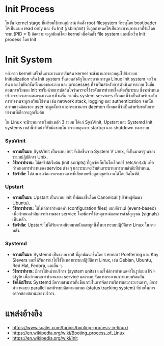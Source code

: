 # Init Process
ในขั้น kernel stage ที่เตรียมใช้งานอุปกรณ์ ติดตั้ง root filesystem ที่ระบุโดย bootloader ให้เป็นแบบ read only และ
รัน Init (/sbin/init) ซึ่งถูกกำหนดให้เป็นกระบวนการแรกที่รันโดยระบบ(PID = 1) ข้อความจะถูกพิมพ์โดย kernel เมื่อติดตั้ง
file system และเมื่อเริ่ม Init process โดย Init

# Init System
หลังจาก kernel เสร็จสิ้นกระบวนการเริ่มต้น kernel จะส่งผ่านการควบคุมไปยังระบบ Initialization หรือ Init system ขั้นตอนสำคัญในกระบวนการบูต Linux 
Init system จะเริ่มต้น และเริ่มฟังก์ชันทั้งหมดของระบบ และ processes ที่จำเป็นสำหรับการดำเนินการระบบ
ในขั้นตอนการเริ่มของ Init จะเริ่มด้วยการตัดสินใจว่าควรจะใช้ระดับการทำงานใดเพื่อเริ่มระบบ ซึ่งจะกำหนดบริการของระบบและกระบวนการที่จะเริ่ม 
จากนั้น system services ทั้งหมดที่จำเป็นสำหรับระดับการทำงานจะถูกเตรียมใช้งาน เช่น network stack, logging และ authentication
จากนั้นสภาพแวดล้อมของ user จะถูกตั้งค่า และกระบวนการ daemon ทั้งหมดที่จำเป็นสำหรับระดับการทำงานที่เลือกจะถูกเริ่มต้น

ใน Linux จะมีระบบการเริ่มต้นหลัก 3 ระบบ ได้แก่ SysVinit, Upstart และ Systemd 
Init systems เหล่านี้ทำหน้าที่รับผิดชอบในการควบคุมการ startup และ shutdown ของระบบ

### SysVinit
- **ความเป็นมา:** SysVinit เป็นระบบ init ที่เกิดขึ้นจาก System V Unix, ที่เป็นมาตรฐานของระบบปฏิบัติการ Unix.
- **วิธีการทำงาน:** ใช้สคริปต์เริ่มต้น (init scripts) ที่ถูกจัดเก็บในไดเร็กทอรี /etc/init.d/ เพื่อกำหนดการทำงานของ service ต่าง ๆ และระบบจะเริ่มต้นกระบวนการตามลำดับที่กำหนด.
- **ข้อจำกัด:** ไม่สามารถจัดการกระบวนการที่เสียหายหรือถูกหยุดทำงานได้โดยอัตโนมัติ.

### Upstart
- **ความเป็นมา:** Upstart เป็นระบบ init ที่พัฒนาขึ้นโดย Canonical (บริษัทผู้พัฒนา Ubuntu).
- **วิธีการทำงาน:** ใช้ไฟล์การกำหนดค่า (configuration files) แบบอีเวนต์ (event-based) เพื่อกำหนดลำดับการทำงานของ service โดยมีการใช้เหตุการณ์และการส่งสัญญาณ (signals) เป็นหลัก.
- **ข้อจำกัด:** Upstart ไม่ได้รับความนิยมมากนักและถูกทิ้งในบางระบบปฏิบัติการ Linux ในภายหลัง.

### Systemd
- **ความเป็นมา:** Systemd เป็นระบบ init ที่ถูกพัฒนาขึ้นโดย Lennart Poettering และ Kay Sievers และได้รับการนำไปใช้ในหลายระบบปฏิบัติการ Linux, เช่น Debian, Ubuntu, Red Hat, Fedora, และอื่น ๆ.
- **วิธีการทำงาน:** มีการใช้หน่วยบริการ (system units) และไฟล์การกำหนดค่าในรูปแบบ INI-style เพื่อกำหนดการทำงานของ service และระบบจัดการกระบวนการแบบพร้อมกัน.
- **ข้อได้เปรียบ:** Systemd มีความสามารถที่แข็งแกร่งในการจัดการบริการและกระบวนการ, มีการทำงานแบบ parallel และมีระบบติดตามสถานะ (status tracking system) ที่ช่วยในการตรวจสอบสถานะของบริการ.




# แหล่งอ้างอิง
- https://www.scaler.com/topics/booting-process-in-linux/
- https://en.wikipedia.org/wiki/Booting_process_of_Linux
- https://en.wikipedia.org/wiki/Init
